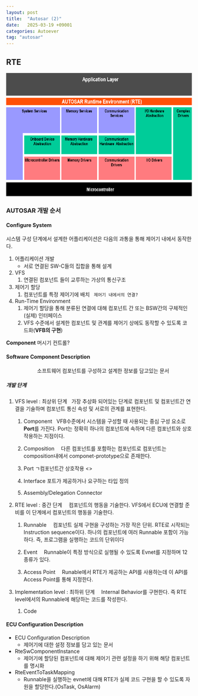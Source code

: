 ```yaml
---
layout: post
title:  "Autosar (2)"
date:   2025-03-19 +09001
categories: Autoever
tag: "autosar"
---
```

## RTE
![alt text](image-1.png)
### AUTOSAR 개발 순서
#### Configure System
시스템 구성 단계에서 설계한 어플리케이션은 다음의 과통을 통해 제어기 내에서 동작한다.
1. 어플리케이션 개발
    - 서로 연결된 SW-C들의 집합을 통해 설계
2. VFS
   1. 연결된 컴포넌트 들이 교루하는 가상의 통신구조
3. 제어기 할당
   1. 컴포넌트를 특정 제어기에 배치
` 제어기 내에서의 연결?`
4. Run-Time Environment
   1. 제어기 할당을 통해 분류된 연결에 대해 컴포넌트 간 또는 BSW간의 구체적인(실제) 인터페이스
   2. VFS 수준에서 설계한 컴포넌트 및 관계를 제어기 상에도 동작할 수 있도록 코드화(**VFB의 구현**)


**Component**
머시기 컨트롤?

#### Software Component Description
      소프트웨어 컴포넌트를 구성하고 설계한 정보를 담고있는 문서

##### 개발 단계
1. VFS level : 최상위 단계
 &nbsp; 가장 추상화 되어있는 단계로 컴포넌트 및 컴포넌트간 연결을 기술하며 컴포넌트 통신 속성 및 서로의 관계를 표현한다.
   1. Component
    &nbsp; VFB수준에서 시스템을 구성할 때 사용되는 중심 구성 요소로 **Port**를 가진다. Port는 정확히 하나의 컴포넌트에 속하며 다른 컴포넌트와 상호작용하는 지점이다. 
   2. Composition
    　다른 컴포넌트를 포함하는 컴포넌트로 컴포넌트는 composition내에서 componet-prototype으로 존재한다.

   3. Port
    ㄱ컴포넌트간 상호작용
    <>
   4. Interface
    포트가 제공하거나 요구하는 타입 정의
   5. Assembly/Delegation Connector

1. RTE level : 중간 단계
　컴포넌트의 행동을 기술한다. VFS에서 ECU에 연결할 준비를 이 단계에서 컴포넌트의 행동을 기술한다.
   1. Runnable
    　컴포넌트 실제 구현을 구성하는 가장 작은 단위. RTE로 시작되는 Instruction sequence이다. 하나의 컴포넌트에 여러 Runnable 포함이 가능하다. 즉, 프로그램을 실행하는 코드의 단위이다

   2. Event
    　Runnable이 특정 방식으로 실행될 수 있도록 Evnet를 지정하며 12종류가 있다.

   3. Access Point
    　Runable에서 RTE가 제공하는 API를 사용하는데 이 API를 Access Point를 통해 지정한다.

1. Implementation level : 최하위 단계
　Internal Behavior를 구현한다. 즉 RTE level에서의 Runnable에 해당하는 코드를 작성한다.
   1. Code


#### ECU Configuration Description
- ECU Configuration Description
  - 제어기에 대한 설정 정보를 담고 있는 문서
- RteSwComponentInstance
  - 제어기에 할당된 컴포넌트에 대해 제어기 관련 설정을 하기 위해 해당 컴포넌트를 명시화
- RteEventToTaskMapping
  - Runnable을 실행하는 evnet에 대해 RTE가 실제 코드 구현을 할 수 있도록 자원을 할당한다.(OsTask, OsAlarm)


